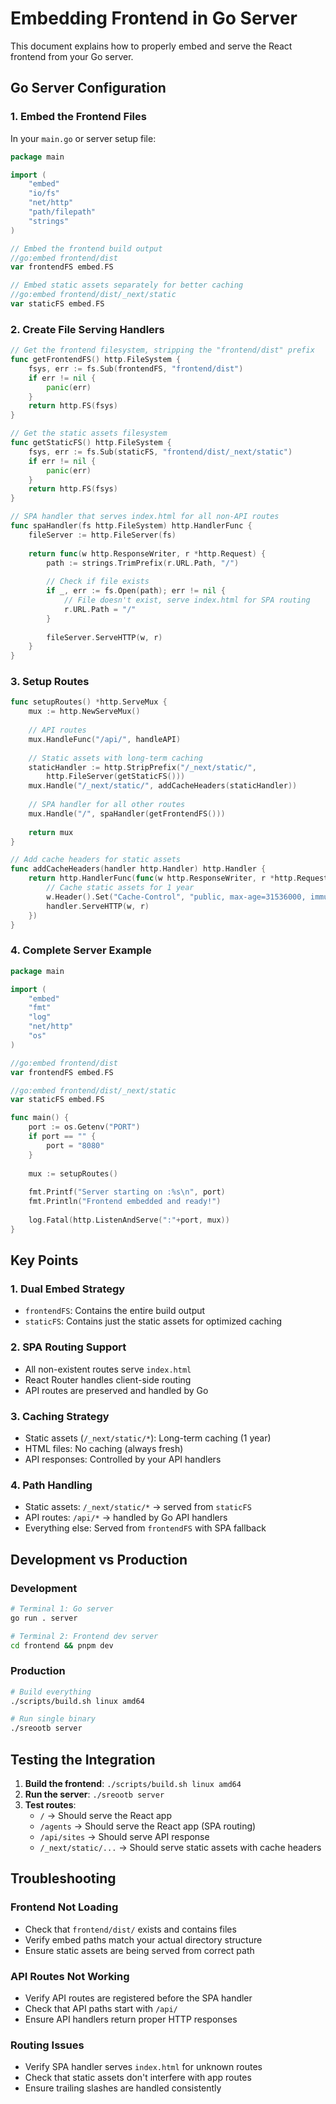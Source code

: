 # Embedding Frontend in Go Server

This document explains how to properly embed and serve the React frontend from your Go server.

## Go Server Configuration

### 1. Embed the Frontend Files

In your `main.go` or server setup file:

```go
package main

import (
    "embed"
    "io/fs"
    "net/http"
    "path/filepath"
    "strings"
)

// Embed the frontend build output
//go:embed frontend/dist
var frontendFS embed.FS

// Embed static assets separately for better caching
//go:embed frontend/dist/_next/static
var staticFS embed.FS
```

### 2. Create File Serving Handlers

```go
// Get the frontend filesystem, stripping the "frontend/dist" prefix
func getFrontendFS() http.FileSystem {
    fsys, err := fs.Sub(frontendFS, "frontend/dist")
    if err != nil {
        panic(err)
    }
    return http.FS(fsys)
}

// Get the static assets filesystem
func getStaticFS() http.FileSystem {
    fsys, err := fs.Sub(staticFS, "frontend/dist/_next/static")
    if err != nil {
        panic(err)
    }
    return http.FS(fsys)
}

// SPA handler that serves index.html for all non-API routes
func spaHandler(fs http.FileSystem) http.HandlerFunc {
    fileServer := http.FileServer(fs)
    
    return func(w http.ResponseWriter, r *http.Request) {
        path := strings.TrimPrefix(r.URL.Path, "/")
        
        // Check if file exists
        if _, err := fs.Open(path); err != nil {
            // File doesn't exist, serve index.html for SPA routing
            r.URL.Path = "/"
        }
        
        fileServer.ServeHTTP(w, r)
    }
}
```

### 3. Setup Routes

```go
func setupRoutes() *http.ServeMux {
    mux := http.NewServeMux()
    
    // API routes
    mux.HandleFunc("/api/", handleAPI)
    
    // Static assets with long-term caching
    staticHandler := http.StripPrefix("/_next/static/", 
        http.FileServer(getStaticFS()))
    mux.Handle("/_next/static/", addCacheHeaders(staticHandler))
    
    // SPA handler for all other routes
    mux.Handle("/", spaHandler(getFrontendFS()))
    
    return mux
}

// Add cache headers for static assets
func addCacheHeaders(handler http.Handler) http.Handler {
    return http.HandlerFunc(func(w http.ResponseWriter, r *http.Request) {
        // Cache static assets for 1 year
        w.Header().Set("Cache-Control", "public, max-age=31536000, immutable")
        handler.ServeHTTP(w, r)
    })
}
```

### 4. Complete Server Example

```go
package main

import (
    "embed"
    "fmt"
    "log"
    "net/http"
    "os"
)

//go:embed frontend/dist
var frontendFS embed.FS

//go:embed frontend/dist/_next/static  
var staticFS embed.FS

func main() {
    port := os.Getenv("PORT")
    if port == "" {
        port = "8080"
    }
    
    mux := setupRoutes()
    
    fmt.Printf("Server starting on :%s\n", port)
    fmt.Println("Frontend embedded and ready!")
    
    log.Fatal(http.ListenAndServe(":"+port, mux))
}
```

## Key Points

### 1. **Dual Embed Strategy**
- `frontendFS`: Contains the entire build output
- `staticFS`: Contains just the static assets for optimized caching

### 2. **SPA Routing Support**
- All non-existent routes serve `index.html`
- React Router handles client-side routing
- API routes are preserved and handled by Go

### 3. **Caching Strategy**
- Static assets (`/_next/static/*`): Long-term caching (1 year)
- HTML files: No caching (always fresh)
- API responses: Controlled by your API handlers

### 4. **Path Handling**
- Static assets: `/_next/static/*` → served from `staticFS`
- API routes: `/api/*` → handled by Go API handlers
- Everything else: Served from `frontendFS` with SPA fallback

## Development vs Production

### Development
```bash
# Terminal 1: Go server
go run . server

# Terminal 2: Frontend dev server  
cd frontend && pnpm dev
```

### Production
```bash
# Build everything
./scripts/build.sh linux amd64

# Run single binary
./sreootb server
```

## Testing the Integration

1. **Build the frontend**: `./scripts/build.sh linux amd64`
2. **Run the server**: `./sreootb server`
3. **Test routes**:
   - `/` → Should serve the React app
   - `/agents` → Should serve the React app (SPA routing)
   - `/api/sites` → Should serve API response
   - `/_next/static/...` → Should serve static assets with cache headers

## Troubleshooting

### Frontend Not Loading
- Check that `frontend/dist/` exists and contains files
- Verify embed paths match your actual directory structure
- Ensure static assets are being served from correct path

### API Routes Not Working
- Verify API routes are registered before the SPA handler
- Check that API paths start with `/api/`
- Ensure API handlers return proper HTTP responses

### Routing Issues
- Verify SPA handler serves `index.html` for unknown routes
- Check that static assets don't interfere with app routes
- Ensure trailing slashes are handled consistently 